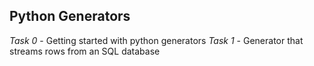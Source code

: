 ## Python Generators

*Task 0* -  Getting started with python generators
*Task 1* -  Generator that streams rows from an SQL database